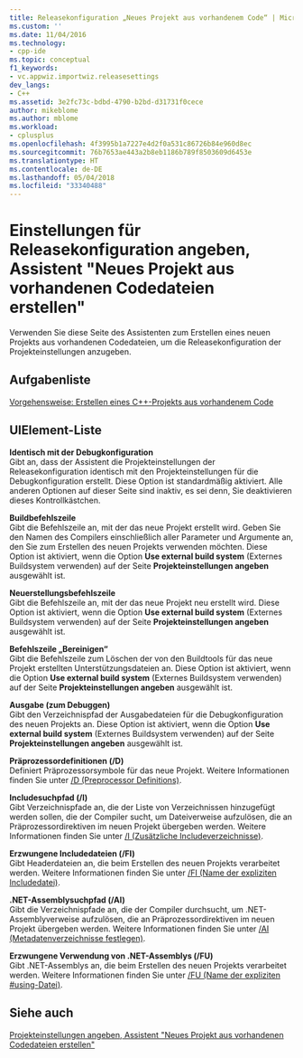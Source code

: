 ```yaml
---
title: Releasekonfiguration „Neues Projekt aus vorhandenem Code“ | Microsoft-Dokumentation
ms.custom: ''
ms.date: 11/04/2016
ms.technology:
- cpp-ide
ms.topic: conceptual
f1_keywords:
- vc.appwiz.importwiz.releasesettings
dev_langs:
- C++
ms.assetid: 3e2fc73c-bdbd-4790-b2bd-d31731f0cece
author: mikeblome
ms.author: mblome
ms.workload:
- cplusplus
ms.openlocfilehash: 4f3995b1a7227e4d2f0a531c86726b84e960d8ec
ms.sourcegitcommit: 76b7653ae443a2b8eb1186b789f8503609d6453e
ms.translationtype: HT
ms.contentlocale: de-DE
ms.lasthandoff: 05/04/2018
ms.locfileid: "33340488"
---
```

# <a name="specify-release-configuration-settings-create-new-project-from-existing-code-files-wizard"></a>Einstellungen für Releasekonfiguration angeben, Assistent "Neues Projekt aus vorhandenen Codedateien erstellen"
Verwenden Sie diese Seite des Assistenten zum Erstellen eines neuen Projekts aus vorhandenen Codedateien, um die Releasekonfiguration der Projekteinstellungen anzugeben.  
  
## <a name="task-list"></a>Aufgabenliste  
 [Vorgehensweise: Erstellen eines C++-Projekts aus vorhandenem Code](../ide/how-to-create-a-cpp-project-from-existing-code.md)  
  
## <a name="uielement-list"></a>UIElement-Liste  
 **Identisch mit der Debugkonfiguration**  
 Gibt an, dass der Assistent die Projekteinstellungen der Releasekonfiguration identisch mit den Projekteinstellungen für die Debugkonfiguration erstellt. Diese Option ist standardmäßig aktiviert. Alle anderen Optionen auf dieser Seite sind inaktiv, es sei denn, Sie deaktivieren dieses Kontrollkästchen.  
  
 **Buildbefehlszeile**  
 Gibt die Befehlszeile an, mit der das neue Projekt erstellt wird. Geben Sie den Namen des Compilers einschließlich aller Parameter und Argumente an, den Sie zum Erstellen des neuen Projekts verwenden möchten. Diese Option ist aktiviert, wenn die Option **Use external build system** (Externes Buildsystem verwenden) auf der Seite **Projekteinstellungen angeben** ausgewählt ist.  
  
 **Neuerstellungsbefehlszeile**  
 Gibt die Befehlszeile an, mit der das neue Projekt neu erstellt wird. Diese Option ist aktiviert, wenn die Option **Use external build system** (Externes Buildsystem verwenden) auf der Seite **Projekteinstellungen angeben** ausgewählt ist.  
  
 **Befehlszeile „Bereinigen“**  
 Gibt die Befehlszeile zum Löschen der von den Buildtools für das neue Projekt erstellten Unterstützungsdateien an. Diese Option ist aktiviert, wenn die Option **Use external build system** (Externes Buildsystem verwenden) auf der Seite **Projekteinstellungen angeben** ausgewählt ist.  
  
 **Ausgabe (zum Debuggen)**  
 Gibt den Verzeichnispfad der Ausgabedateien für die Debugkonfiguration des neuen Projekts an. Diese Option ist aktiviert, wenn die Option **Use external build system** (Externes Buildsystem verwenden) auf der Seite **Projekteinstellungen angeben** ausgewählt ist.  
  
 **Präprozessordefinitionen (/D)**  
 Definiert Präprozessorsymbole für das neue Projekt. Weitere Informationen finden Sie unter [/D (Preprocessor Definitions)](../build/reference/d-preprocessor-definitions.md).  
  
 **Includesuchpfad (/I)**  
 Gibt Verzeichnispfade an, die der Liste von Verzeichnissen hinzugefügt werden sollen, die der Compiler sucht, um Dateiverweise aufzulösen, die an Präprozessordirektiven im neuen Projekt übergeben werden. Weitere Informationen finden Sie unter [/I (Zusätzliche Includeverzeichnisse)](../build/reference/i-additional-include-directories.md).  
  
 **Erzwungene Includedateien (/FI)**  
 Gibt Headerdateien an, die beim Erstellen des neuen Projekts verarbeitet werden. Weitere Informationen finden Sie unter [/FI (Name der expliziten Includedatei)](../build/reference/fi-name-forced-include-file.md).  
  
 **.NET-Assemblysuchpfad (/AI)**  
 Gibt die Verzeichnispfade an, die der Compiler durchsucht, um .NET-Assemblyverweise aufzulösen, die an Präprozessordirektiven im neuen Projekt übergeben werden. Weitere Informationen finden Sie unter [/AI (Metadatenverzeichnisse festlegen)](../build/reference/ai-specify-metadata-directories.md).  
  
 **Erzwungene Verwendung von .NET-Assemblys (/FU)**  
 Gibt .NET-Assemblys an, die beim Erstellen des neuen Projekts verarbeitet werden. Weitere Informationen finden Sie unter [/FU (Name der expliziten #using-Datei)](../build/reference/fu-name-forced-hash-using-file.md).  
  
## <a name="see-also"></a>Siehe auch  
 [Projekteinstellungen angeben, Assistent "Neues Projekt aus vorhandenen Codedateien erstellen"](../ide/specify-project-settings-create-new-project-from-existing-code-files-wizard.md)